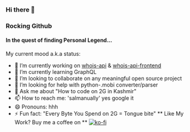 ### Hi there 👋
### Rocking Github
#### In the quest of finding Personal Legend...
<!--
**hotheadhacker/hotheadhacker** is a ✨ _special_ ✨ repository because its `README.md` (this file) appears on your GitHub profile.
-->
My current mood a.k.a status:

- 🔭 I’m currently working on [whois-api](https://github.com/hotheadhacker/whois-api) & [whois-api-frontend](https://github.com/hotheadhacker/whois-api-frontend)
- 🌱 I’m currently learning GraphQL
- 👯 I’m looking to collaborate on any meaningful open source project
- 🤔 I’m looking for help with python-.mobi converter/parser
- 💬 Ask me about "How to code on 2G in Kashmir"
- 📫 How to reach me: 'salmanually' yes google it 
- 😄 Pronouns: hhh
- ⚡ Fun fact: "Every Byte You Spend on 2G = Tongue bite"
** Like My Work? Buy me a coffee on **
[![ko-fi](https://www.ko-fi.com/img/githubbutton_sm.svg)](https://ko-fi.com/F1F233BNX)

